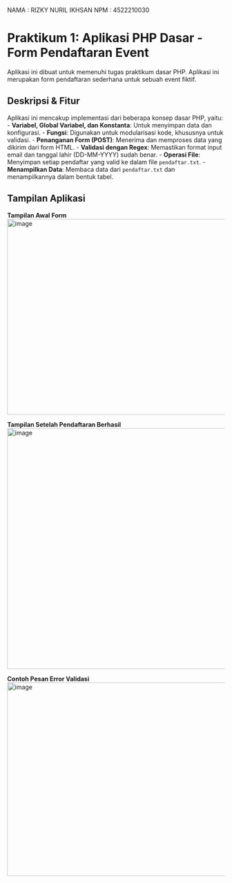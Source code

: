 NAMA : RIZKY NURIL IKHSAN
NPM  : 4522210030

# Praktikum 1: Aplikasi PHP Dasar - Form Pendaftaran Event 
Aplikasi ini dibuat untuk memenuhi tugas praktikum dasar PHP. Aplikasi ini 
merupakan form pendaftaran sederhana untuk sebuah event fiktif.

## Deskripsi & Fitur 
Aplikasi ini mencakup implementasi dari beberapa konsep dasar PHP, yaitu: - **Variabel, Global Variabel, dan Konstanta**: Untuk menyimpan data dan 
konfigurasi. - **Fungsi**: Digunakan untuk modularisasi kode, khususnya untuk validasi. - **Penanganan Form (POST)**: Menerima dan memproses data yang dikirim dari 
form HTML. - **Validasi dengan Regex**: Memastikan format input email dan tanggal 
lahir (DD-MM-YYYY) sudah benar. - **Operasi File**: Menyimpan setiap pendaftar yang valid ke dalam file 
`pendaftar.txt`. - **Menampilkan Data**: Membaca data dari `pendaftar.txt` dan 
menampilkannya dalam bentuk tabel. 

## Tampilan Aplikasi 
 
**Tampilan Awal Form** 
<img width="891" height="452" alt="image" src="https://github.com/user-attachments/assets/f50db2fe-1c65-4ac1-93ba-9cfed38d45ae" />

 
**Tampilan Setelah Pendaftaran Berhasil** 
<img width="861" height="556" alt="image" src="https://github.com/user-attachments/assets/c866c6ae-a809-47f2-a732-c1a37e27a6a4" />

 
**Contoh Pesan Error Validasi** 
<img width="926" height="447" alt="image" src="https://github.com/user-attachments/assets/b09d2213-6055-48ef-8f78-124b25488e67" />

